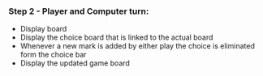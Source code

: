 ### Step 2 - Player and Computer turn:

- Display board
- Display the choice board that is linked to the actual board
- Whenever a new mark is added by either play the choice is eliminated form the choice bar
- Display the updated game board
